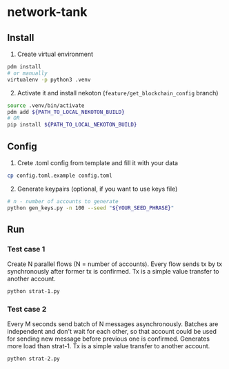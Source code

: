 # network-tank
## Install
1. Create virtual environment
```bash
pdm install
# or manually
virtualenv -p python3 .venv
```
2. Activate it and install nekoton (`feature/get_blockchain_config` branch)
```bash
source .venv/bin/activate
pdm add ${PATH_TO_LOCAL_NEKOTON_BUILD}
# OR
pip install ${PATH_TO_LOCAL_NEKOTON_BUILD}
```
## Config
1. Crete .toml config from template and fill it with your data
```bash
cp config.toml.example config.toml
```
2. Generate keypairs (optional, if you want to use keys file)
```bash
# n - number of accounts to generate
python gen_keys.py -n 100 --seed "${YOUR_SEED_PHRASE}"
```
## Run
### Test case 1
Create N parallel flows (N = number of accounts). Every flow sends tx by tx synchronously after former tx is confirmed.
Tx is a simple value transfer to another account.
```bash
python strat-1.py
```
### Test case 2
Every M seconds send batch of N messages asynchronously. Batches are independent and don't wait for each other,
so that account could be used for sending new message before previous one is confirmed. Generates more load than strat-1.
Tx is a simple value transfer to another account.

```bash
python strat-2.py
```